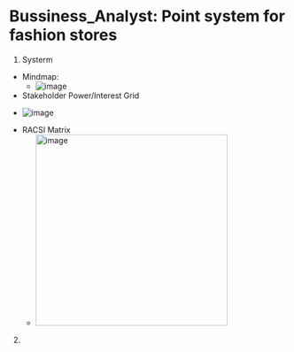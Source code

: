 # Bussiness_Analyst: Point system for fashion stores
1. Systerm
- Mindmap: 
  * ![image](https://github.com/chaukydang/Bussiness_Analyst/assets/94186949/147e74fc-7455-4353-b21a-63d1b52e1220)
-	Stakeholder Power/Interest Grid 
  * ![image](https://github.com/chaukydang/Bussiness_Analyst/assets/94186949/070e965e-49b7-47b6-936d-62b84f176729)
- RACSI Matrix
  * <img width="346" alt="image" src="https://github.com/chaukydang/Bussiness_Analyst/assets/94186949/0bffcc24-e1d1-4b8d-ae48-b2aa0ce55964">
2. 



